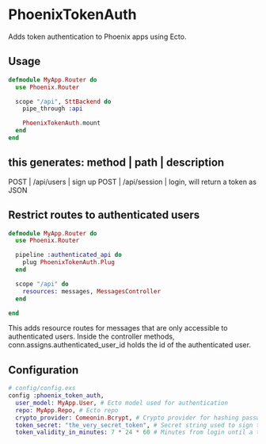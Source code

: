 PhoenixTokenAuth
================

Adds token authentication to Phoenix apps using Ecto.

## Usage

```elixir
defmodule MyApp.Router do
  use Phoenix.Router

  scope "/api", SttBackend do
    pipe_through :api

    PhoenixTokenAuth.mount
  end
end
```
this generates:
method | path | description
---------------------------
POST | /api/users | sign up
POST | /api/session | login, will return a token as JSON



## Restrict routes to authenticated users
```elixir
defmodule MyApp.Router do
  use Phoenix.Router

  pipeline :authenticated_api do
    plug PhoenixTokenAuth.Plug
  end

  scope "/api" do
    resources: messages, MessagesController
  end

end
```

This adds resource routes for messages that are only accessible to authenticated users.
Inside the controller methods, conn.assigns.authenticated_user_id holds the id of the authenticated user.


## Configuration

```elixir
# config/config.exs
config :phoenix_token_auth,
  user_model: MyApp.User, # Ecto model used for authentication
  repo: MyApp.Repo, # Ecto repo
  crypto_provider: Comeonin.Bcrypt, # Crypto provider for hashing passwords/tokens. See http://hexdocs.pm/comeonin/
  token_secret: "the_very_secret_token", # Secret string used to sign the authentication token
  token_validity_in_minutes: 7 * 24 * 60 # Minutes from login until a token expires
```
